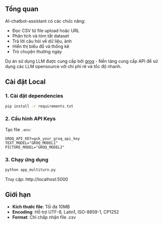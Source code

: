 ## Tổng quan
AI-chatbot-assistant có các chức năng:
- Đọc CSV từ file upload hoặc URL
- Phân tích và tóm tắt dataset
- Trả lời câu hỏi về dữ liệu, ảnh
- Hiển thị biểu đồ và thống kê
- Trò chuyện thường ngày

Dự án sử dụng LLM được cung cấp bởi [groq](https://groq.com/) - Nền tảng cung cấp API để sử dụng các LLM opensource với chi phí rẻ và tốc độ nhanh.

## Cài đặt Local

### 1. Cài đặt dependencies

```bash
pip install -r requirements.txt
```

### 2. Cấu hình API Keys

Tạo file `.env`:

```env
GROQ_API_KEY=gsk_your_groq_api_key
TEXT_MODEL="GROQ_MODEL1"
PICTURE_MODEL="GROQ_MODEL2"
```

### 3. Chạy ứng dụng

```bash
python app_multiturn.py
```

Truy cập: http://localhost:5000

## Giới hạn

- **Kích thước file**: Tối đa 10MB
- **Encoding**: Hỗ trợ UTF-8, Latin1, ISO-8859-1, CP1252
- **Format**: Chỉ chấp nhận file .csv



